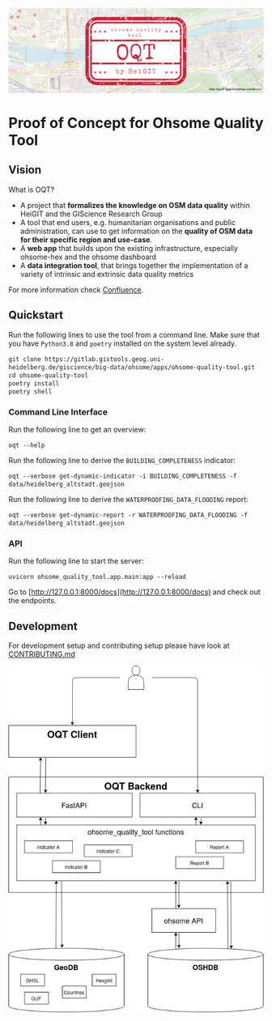 ![oqt_header](logo/oqt_header.png)

# Proof of Concept for Ohsome Quality Tool

## Vision
What is OQT?
* A project that **formalizes the knowledge on OSM data quality** within HeiGIT and the GIScience Research Group
* A tool that end users, e.g. humanitarian organisations and public administration, can use to get information on the **quality of OSM data for their specific region and use-case**.
* A **web app** that builds upon the existing infrastructure, especially ohsome-hex and the ohsome dashboard
* A **data integration tool**, that brings together the implementation of a variety of intrinsic and extrinsic data quality metrics

For more information check [Confluence](https://confluence.gistools.geog.uni-heidelberg.de/display/oshdb/The+ohsome+Quality+Tool).

## Quickstart
Run the following lines to use the tool from a command line. Make sure that you have `Python3.8` and `poetry` installed on the system level already.

```
git clone https://gitlab.gistools.geog.uni-heidelberg.de/giscience/big-data/ohsome/apps/ohsome-quality-tool.git
cd ohsome-quality-tool
poetry install
poetry shell
```

### Command Line Interface
Run the following line to get an overview:
```
oqt --help 
```

Run the following line to derive the `BUILDING_COMPLETENESS` indicator:
```
oqt --verbose get-dynamic-indicator -i BUILDING_COMPLETENESS -f data/heidelberg_altstadt.geojson 
```

Run the following line to derive the `WATERPROOFING_DATA_FLOODING` report:
```
oqt --verbose get-dynamic-report -r WATERPROOFING_DATA_FLOODING -f data/heidelberg_altstadt.geojson
```

### API
Run the following line to start the server:
```
uvicorn ohsome_quality_tool.app.main:app --reload
```

Go to [http://127.0.0.1:8000/docs](http://127.0.0.1:8000/docs) and check out the endpoints.


## Development
For development setup and contributing setup please have look at [CONTRIBUTING.md](CONTRIBUTING.md)

![components](docs/componet_diagram_new.png)
